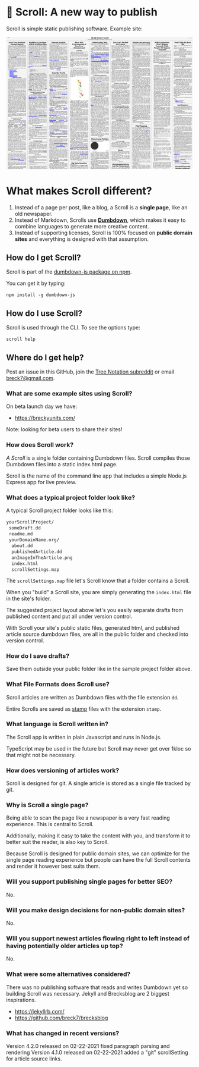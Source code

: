 # 📜 Scroll: A new way to publish

Scroll is simple static publishing software. Example site:

<a href="https://breckyunits.com/"><img src="screenshot.png"
/></a>

# What makes Scroll different?

1. Instead of a page per post, like a blog, a Scroll is a
   **single page**, like an old newspaper.
2. Instead of Markdown, Scrolls use <a
   href="https://github.com/treenotation/dumbdown">**Dumbdown**</a>,
   which makes it easy to combine languages to generate more
   creative content.
3. Instead of supporting licenses, Scroll is 100% focused on
   **public domain sites** and everything is
   designed with that assumption.

## How do I get Scroll?

Scroll is part of the <a href="https://www.npmjs.com/package/dumbdown-js"> dumbdown-js package on npm</a>.

You can get it by typing:

```
npm install -g dumbdown-js
```

## How do I use Scroll?

Scroll is used through the CLI. To see the options type:

```
scroll help
```

## Where do I get help?

Post an issue in this GitHub, join the <a href="https://www.reddit.com/r/treenotation/">Tree Notation subreddit</a> or email breck7@gmail.com.

### What are some example sites using Scroll?

On beta launch day we have:

- https://breckyunits.com/

Note: looking for beta users to share their sites!

### How does Scroll work?

<em>A Scroll</em> is a single folder containing Dumbdown files.
Scroll compiles those Dumbdown files into a static
index.html page.

Scroll is the name of the command line app that includes a
simple Node.js Express app for live preview.

### What does a typical project folder look like?

A typical Scroll project folder looks like this:

```
yourScrollProject/
 someDraft.dd
 readme.md
 yourDomainName.org/
  about.dd
  publishedArticle.dd
  anImageInTheArticle.png
  index.html
  scrollSettings.map
```

The `scrollSettings.map` file let's Scroll know that
a folder contains a Scroll.

When you "build" a Scroll site, you are simply generating
the `index.html` file in the site's folder.

The suggested project layout above let's you easily
separate drafts from published content and put all
under version control.

With Scroll your site's public static files, generated html,
and published article source dumbdown files, are all in the
public folder and checked into version control.

### How do I save drafts?

Save them outside your public folder like in the sample project
folder above.

### What File Formats does Scroll use?

Scroll articles are written as Dumbdown files with the file
extension `dd`.

Entire Scrolls are saved as <a href="https://github.com/treenotation/jtree/blob/master/langs/stamp/readme.md">
stamp</a> files with the extension `stamp`.

### What language is Scroll written in?

The Scroll app is written in plain Javascript and
runs in Node.js.

TypeScript may be used in the future but Scroll may
never get over 1kloc so that might not be necessary.

### How does versioning of articles work?

Scroll is designed for git. A single article is stored as
a single file tracked by git.

### Why is Scroll a single page?

Being able to scan the page like a newspaper is a
very fast reading experience. This is central to Scroll.

Additionally, making it easy to take the content with
you, and transform it to better suit the reader, is
also key to Scroll.

Because Scroll is designed for public domain sites,
we can optimize for the single page reading experience
but people can have the full Scroll contents and render
it however best suits them.

### Will you support publishing single pages for better SEO?

No.

### Will you make design decisions for non-public domain sites?

No.

### Will you support newest articles flowing right to left instead of having potentially older articles up top?

No.

### What were some alternatives considered?

There was no publishing software that reads and writes Dumbdown yet
so building Scroll was necessary. Jekyll and Brecksblog are 2 biggest
inspirations.

- https://jekyllrb.com/
- https://github.com/breck7/brecksblog

### What has changed in recent versions?

Version 4.2.0 released on 02-22-2021
 fixed paragraph parsing and rendering
Version 4.1.0 released on 02-22-2021
 added a "git" scrollSetting for article source links.
